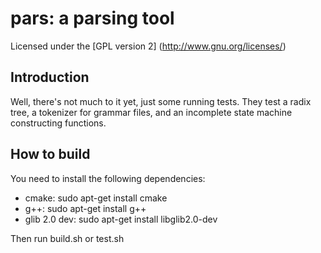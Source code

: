 # pars: a parsing tool

Licensed under the [GPL version 2] (http://www.gnu.org/licenses/)

## Introduction

Well, there's not much to it yet, just some running tests.
They test a radix tree, a tokenizer for grammar files, and an incomplete
state machine constructing functions.

## How to build

You need to install the following dependencies:

* cmake: sudo apt-get install cmake
* g++: sudo apt-get install g++
* glib 2.0 dev: sudo apt-get install libglib2.0-dev 

Then run build.sh or test.sh
